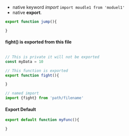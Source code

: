 - native keyword *import* `import moudle1 from 'moduel1' `
- native **export**.
```js
export function jump(){

}
```

#### **fight()** is exported from this file
```js

// This is private it will not be exported
const myData = 10

// This function is exported
export function fight(){

}

```

```js
// named import
import {fight} from 'path/filename'
```

#### Export Default
```js
export default function myFunc(){

}
```
